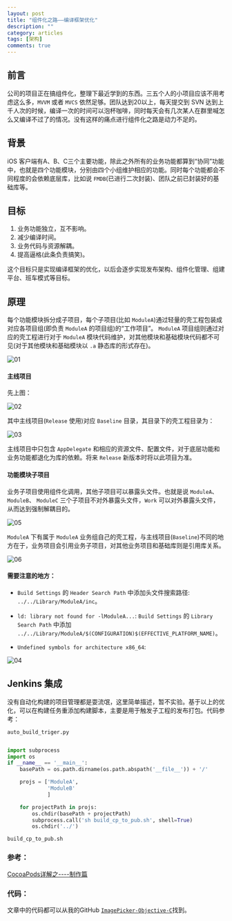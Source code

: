 ```yaml
---
layout: post
title: "组件化之路——编译框架优化"
description: ""
category: articles
tags: [架构]
comments: true
---
```


## 前言

公司的项目正在搞组件化，整理下最近学到的东西。三五个人的小项目应该不用考虑这么多，`MVVM` 或者 `MVCS` 依然足够。团队达到20以上，每天提交到 SVN 达到上千人次的时候，编译一次的时间可以泡杯咖啡，同时每天会有几次某人在群里喊怎么又编译不过了的情况。没有这样的痛点进行组件化之路是动力不足的。

## 背景

iOS 客户端有A、B、C三个主要功能，除此之外所有的业务功能都算到“协同”功能中，也就是四个功能模块，分别由四个小组维护相应的功能。同时每个功能都会不同程度的会依赖底层库，比如说 `FMDB`(已进行二次封装)、团队之前已封装好的基础库等。

## 目标

1. 业务功能独立，互不影响。
2. 减少编译时间。
3. 业务代码与资源解耦。
4. 提高逼格(此条负责搞笑)。

这个目标只是实现编译框架的优化，以后会逐步实现发布架构、组件化管理、组建平台、班车模式等目标。

## 原理

每个功能模块拆分成子项目，每个子项目(比如 `ModuleA`)通过轻量的壳工程包装成对应各项目组(即负责 `ModuleA` 的项目组)的“工作项目”。 `ModuleA` 项目组则通过对应的壳工程进行对于 `ModuleA` 模块代码维护，对其他模块和基础模块代码都不可见(对于其他模块和基础模块以 `.a` 静态库的形式存在)。

![01](https://lettleprince.github.io/images/20161010-Componentization/01.png)

#### 主线项目

先上图：

![02](https://lettleprince.github.io/images/20161010-Componentization/02.png)

其中主线项目(`Release` 使用)对应 `Baseline` 目录，其目录下的壳工程目录为：

![03](https://lettleprince.github.io/images/20161010-Componentization/03.png)

主线项目中只包含 `AppDelegate` 和相应的资源文件、配置文件，对于底层功能和业务功能都退化为库的依赖。将来 `Release` 新版本时将以此项目为准。

#### 功能模块子项目

业务子项目使用组件化调用，其他子项目可以暴露头文件。也就是说 `ModuleA`、 `ModuleB`、 `ModuleC` 三个子项目不对外暴露头文件，`Work` 可以对外暴露头文件，从而达到强制解耦目的。

![05](https://lettleprince.github.io/images/20161010-Componentization/05.png)

`ModuleA` 下有属于 `ModuleA` 业务组自己的壳工程，与主线项目(`Baseline`)不同的地方在于，业务项目会引用业务子项目，对其他业务项目和基础库则是引用库关系。

![06](https://lettleprince.github.io/images/20161010-Componentization/06.png)

#### 需要注意的地方：


- `Build Settings` 的 `Header Search Path` 中添加头文件搜索路径: `../../Library/ModuleA/inc`。

- `ld: library not found for -lModuleA...`: `Build Settings` 的 `Library Search Path` 中添加 `../../Library/ModuleA/$(CONFIGURATION)$(EFFECTIVE_PLATFORM_NAME)`。

- `Undefined symbols for architecture x86_64`: 

![04](https://lettleprince.github.io/images/20161010-Componentization/04.png)

## Jenkins 集成

没有自动化构建的项目管理都是耍流氓，这里简单描述，暂不实验。基于以上的优化，可以在构建任务重添加构建脚本，主要是用于触发子工程的发布打包。代码参考：

`auto_build_triger.py`

```python

import subprocess
import os
if __name__ == '__main__':
    basePath = os.path.dirname(os.path.abspath('__file__')) + '/'

    projs = ['ModuleA',
             'ModuleB'
             ]

    for projectPath in projs:
        os.chdir(basePath + projectPath)
        subprocess.call('sh build_cp_to_pub.sh', shell=True)
        os.chdir('../')

```

`build_cp_to_pub.sh`


### 参考：

[CocoaPods详解之----制作篇](http://blog.csdn.net/wzzvictory/article/details/20067595)

### 代码：
文章中的代码都可以从我的GitHub [`ImagePicker-Objective-C`](https://github.com/lettleprince/ImagePicker-Objective-C)找到。

